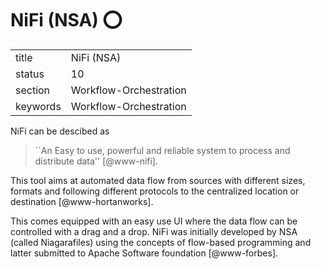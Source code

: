 # NiFi (NSA) :o:


|          |                        |
| -------- | ---------------------- |
| title    | NiFi (NSA)             | 
| status   | 10                     |
| section  | Workflow-Orchestration |
| keywords | Workflow-Orchestration |



NiFi can be descibed as

> ``An Easy to use, powerful and reliable system to process and
> distribute data'' [@www-nifi].

This tool aims at
automated data flow from sources with different sizes, formats and
following different protocols to the centralized location or
destination [@www-hortanworks].
    
This comes equipped with an easy use UI where the data flow can be
controlled with a drag and a drop.  NiFi was initially developed by
NSA (called Niagarafiles) using the concepts of flow-based programming
and latter submitted to Apache Software foundation [@www-forbes].

